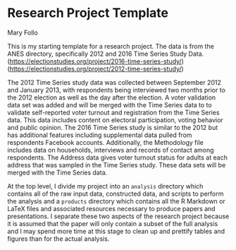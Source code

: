# Research Project Template

Mary Follo

This is my starting template for a research project. The data is from the ANES directory, specifically 2012 and 2016 Time Series Study Data. (https://electionstudies.org/project/2016-time-series-study/)
(https://electionstudies.org/project/2012-time-series-study/)

The 2012 Time Series study data was collected between September 2012 and January 2013, with respondents being interviewed two months prior to the 2012 election as well as the day after the election. A voter validation data set was added and will be merged with the Time Series data to to validate self-reported voter turnout and registration from the Time Series data. This data includes content on electoral participation, voting behavior and public opinion. 
The 2016 Time Series study is similar to the 2012 but has additional features including supplemental data pulled from respondents Facebook accounts. Additionally, the Methodology file includes data on households, interviews and records of contact among respondents. The Address data gives voter turnout status for adults at each address that was sampled in the Time Series study. These data sets will be merged with the Time Series data. 


At the top level, I divide my project into an `analysis` directory which contains all of the raw input data, constructed data, and scripts to perform the analysis and a `products` directory which contains all the R Markdown or LaTeX files and associated resources necessary to produce papers and presentations. I separate these two aspects of the research project because it is assumed that the paper will only contain a subset of the full analysis and I may spend more time at this stage to clean up and prettify tables and figures than for the actual analysis. 


